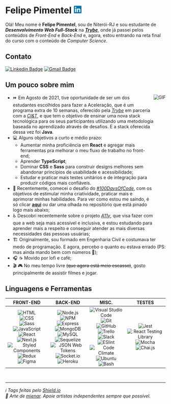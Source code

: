 # Felipe Pimentel <a href="https://www.linkedin.com/in/felipe-pimentel-web-dev/" target="_blank"><img height="25" src="https://raw.githubusercontent.com/devicons/devicon/7a4ca8aa871d6dca81691e018d31eed89cb70a76/icons/linkedin/linkedin-original.svg"></a>

Olá! Meu nome é **Felipe Pimentel**, sou de Niterói-RJ e sou estudante de ***Desenvolvimento Web Full-Stack*** na ***[Trybe](https://www.betrybe.com/)***, onde já passei pelos conteúdos de *Front-End* e *Back-End* e, agora, estou entrando na reta final do curso com o conteúdo de *Computer Science*.

## Contato

[![Linkedin Badge](https://img.shields.io/badge/-LinkedIn-0A66C2?style=for-the-badge&logo=Linkedin&logoColor=white&link=https://www.linkedin.com/in/felipe-pimentel-web-dev/)](https://www.linkedin.com/in/felipe-pimentel-web-dev/)
[![Gmail Badge](https://img.shields.io/badge/-Email-EA4335?style=for-the-badge&logo=Gmail&logoColor=white&link=mailto:lipe.pimentel89@gmail.com)](mailto:lipe.pimentel89@gmail.com)

## Um pouco sobre mim

<a href="https://mienar.tumblr.com/post/629253134272921600/all-these-late-nights-instagram-twitter-shop" target="_blank"><img align="right" height=400 alt="GIF" src="https://64.media.tumblr.com/fe6d6866c5f3902586116f472a2ab20f/921683666be3fa68-8a/s540x810/90260b81c89a1cc7d3f0bdabf9096d7530e3f83d.gifv" /></a>

- :fast_forward: Em Agosto de 2021, tive oportunidade de ser um dos estudantes escolhidos para fazer a Aceleração, que é um programa extra de 10 semanas, oferecido pela *[Trybe](https://www.betrybe.com/)* em parceria com a *[CI&T](https://ciandt.com/br/pt-br)*, e que tem o objetivo de ensinar uma nova stack tecnológica para os seus participantes utilizando uma metodologia baseada no aprendizado através de desafios. E a stack oferecida dessa vez foi **Java**.
- 💻 Alguns objetivos a curto e médio prazo:
  - Aumentar minha proficiência em **React** e agregar mais ferramentas pra melhorar o meu fluxo de trabalho no front-end;
  - Aprender **TypeScript**;
  - Dominar **CSS** e **Sass** para construir designs melhores sem abandonar princípios de usabilidade e acessibilidade;
  - Estudar e praticar mais testes unitários e de integração para produzir códigos mais confiáveis.
- 💯 Recentemente, comecei o desafio do <a href="https://www.100daysofcode.com" target="_blank">*#100DaysOfCode*</a>, com os objetivos de estimular minha criatividade, praticar mais e aprimorar minhas habilidades. Para ver como estou me saindo, é só clicar <a href="https://100-days-of-code-felipe-pimentel.vercel.app" target="_blank">**aqui**</a> ou dar uma olhada no repositório que está pinado logo mais abaixo;
- ♿ Descobri recentemente sobre o projeto <a href="https://www.a11yproject.com" target="_blank">*A11y*</a>, que visa fazer com que a web seja mais acessível e inclusiva, e estou estudando para aprender mais a respeito e conseguir atender as mais diversas necessidades das pessoas usuárias;
- :building_construction: Originalmente, sou formado em Engenharia Civil e costumava ter medo de programação. E agora, percebo o quanto eu estava errado (PS: mas ainda mando bem com números 🔢);
- 🎧 ☕ Movido por lofi e café;
- 🎬 🎮 No meu tempo livre ~~(que agora está meio escasso)~~, gosto principalmente de assistir filmes e jogar.

## Linguagens e Ferramentas

<table>
  <thead>
    <th>FRONT-END</th>
    <th>BACK-END</th>
    <th>MISC.</th>
    <th>TESTES</th>
  </thead>
  <tbody>
    <td align=center>
      <img src="https://img.shields.io/badge/html5-E34F26.svg?style=for-the-badge&logo=html5&logoColor=white" alt="HTML"><br><img src="https://img.shields.io/badge/css3-1572B6.svg?style=for-the-badge&logo=css3&logoColor=white" alt="CSS"><br><img src="https://img.shields.io/badge/sass-CC6699.svg?style=for-the-badge&logo=sass&logoColor=white" alt="Sass"><br><img src="https://img.shields.io/badge/javascript-333.svg?style=for-the-badge&logo=javascript&logoColor=F7DF1E" alt="JavaScript"><br><img src="https://img.shields.io/badge/react-222.svg?style=for-the-badge&logo=react&logoColor=61DAFB" alt="React"><br><img src="https://img.shields.io/badge/next.js-000000.svg?style=for-the-badge&logo=nextdotjs&logoColor=white" alt="Next.js"><br><img src="https://img.shields.io/badge/styled%20components-DB7093.svg?style=for-the-badge&logo=styled-components&logoColor=white" alt="Styled Components"><br><img src="https://img.shields.io/badge/redux-764ABC.svg?style=for-the-badge&logo=redux&logoColor=white" alt="Redux"><br><img src="https://img.shields.io/badge/figma-F24E1E.svg?style=for-the-badge&logo=figma&logoColor=white" alt="Figma">
    </td>
    <td align=center>
      <img src="https://img.shields.io/badge/node.js-339933.svg?style=for-the-badge&logo=nodedotjs&logoColor=white" alt="Node.js"><br><img src="https://img.shields.io/badge/npm-CB3837.svg?style=for-the-badge&logo=npm&logoColor=white" alt="NPM"><br><img src="https://img.shields.io/badge/express-000000.svg?style=for-the-badge&logo=express&logoColor=white" alt="Express"><br><img src="https://img.shields.io/badge/mongoDB-47A248.svg?style=for-the-badge&logo=mongodb&logoColor=white" alt="MongoDB"><br><img src="https://img.shields.io/badge/mysql-4479A1.svg?style=for-the-badge&logo=mysql&logoColor=white" alt="MySQL"><br><img src="https://img.shields.io/badge/sequelize-52B0E7.svg?style=for-the-badge&logo=sequelize&logoColor=white" alt="Sequelize"><br><img src="https://img.shields.io/badge/jwt-000.svg?style=for-the-badge&logo=jsonwebtokens&logoColor=white" alt="JSON Web Tokens"><br><img src="https://img.shields.io/badge/socket.io-010101.svg?style=for-the-badge&logo=socketdotio&logoColor=white" alt="Socket.io"><br><img src="https://img.shields.io/badge/heroku-430098.svg?style=for-the-badge&logo=heroku&logoColor=white" alt="Heroku">
    </td>
    <td align=center>
      <img src="https://img.shields.io/badge/vs%20code-007ACC.svg?style=for-the-badge&logo=visualstudiocode&logoColor=white" alt="Visual Studio Code"><br><img src="https://img.shields.io/badge/git-F05032.svg?style=for-the-badge&logo=git&logoColor=white" alt="Git"><br><img src="https://img.shields.io/badge/github-181717.svg?style=for-the-badge&logo=github&logoColor=white" alt="GitHub"><br><img src="https://img.shields.io/badge/trello-0052CC.svg?style=for-the-badge&logo=trello&logoColor=white" alt="Trello"><br><img src="https://img.shields.io/badge/slack-4A154B.svg?style=for-the-badge&logo=slack&logoColor=white" alt="Slack"><br><img src="https://img.shields.io/badge/eslint-4B32C3.svg?style=for-the-badge&logo=eslint&logoColor=white" alt="ESlint"><br><img src="https://img.shields.io/badge/code%20climate-000.svg?style=for-the-badge&logo=codeclimate&logoColor=white" alt="Code Climate"><br><img src="https://img.shields.io/badge/ubuntu-E95420.svg?style=for-the-badge&logo=ubuntu&logoColor=white" alt="Ubuntu"><br><img src="https://img.shields.io/badge/bash-4EAA25.svg?style=for-the-badge&logo=gnubash&logoColor=white" alt="Bash">
    </td>
    <td align=center>
      <img src="https://img.shields.io/badge/jest-C21325.svg?style=for-the-badge&logo=jest&logoColor=white" alt="Jest"><br><img src="https://img.shields.io/badge/testing%20library-E33332.svg?style=for-the-badge&logo=testinglibrary&logoColor=white" alt="React Testing Library"><br><img src="https://img.shields.io/badge/mocha-8D6748.svg?style=for-the-badge&logo=mocha&logoColor=white" alt="Mocha"><br><img src="https://img.shields.io/badge/chai-A30701.svg?style=for-the-badge&logo=chai&logoColor=white" alt="Chai.js">
    </td>
  </tbody>
</table>

<br>

---

*:information_source: Tags feitas pelo <a href="https://shields.io" target="_blank">Shield.io</a>*<br>
*:art: Arte de <a href="https://mienar.com" target="_blank">mienar</a>. Apoie artistas independentes sempre que possível.*
